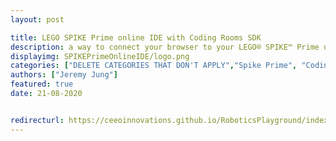 ```yaml
---
layout: post

title: LEGO SPIKE Prime online IDE with Coding Rooms SDK
description: a way to connect your browser to your LEGO® SPIKE™ Prime using web serial
displayimg: SPIKEPrimeOnlineIDE/logo.png
categories: ["DELETE CATEGORIES THAT DON'T APPLY","Spike Prime", "Coding Rooms", "LEGO", "Tech"]
authors: ["Jeremy Jung"]
featured: true
date: 21-08-2020


redirecturl: https://ceeoinnovations.github.io/RoboticsPlayground/index.html
---
```

